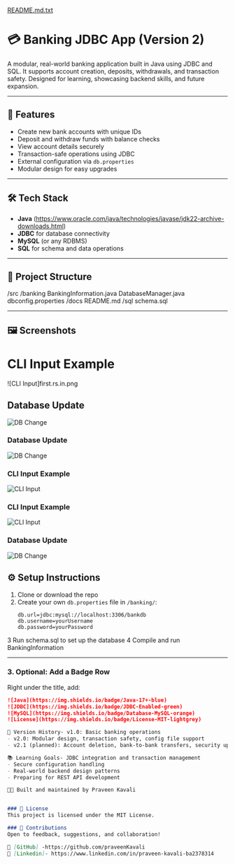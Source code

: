 [README.md.txt](https://github.com/user-attachments/files/23012831/README.md.txt)
# 💳 Banking JDBC App (Version 2)

A modular, real-world banking application built in Java using JDBC and SQL. It supports account creation, deposits, withdrawals, and transaction safety. Designed for learning, showcasing backend skills, and future expansion.

---

## 🚀 Features

- Create new bank accounts with unique IDs
- Deposit and withdraw funds with balance checks
- View account details securely
- Transaction-safe operations using JDBC
- External configuration via `db.properties`
- Modular design for easy upgrades

---

## 🛠 Tech Stack

- **Java** (https://www.oracle.com/java/technologies/javase/jdk22-archive-downloads.html)
- **JDBC** for database connectivity
- **MySQL** (or any RDBMS)
- **SQL** for schema and data operations

---

## 📁 Project Structure
/src
  /banking
    BankingInformation.java
    DatabaseManager.java
    dbconfig.properties
/docs
    README.md
/sql
   schema.sql

---

## 🖼 Screenshots

# CLI Input Example
![CLI Input]first.rs.in.png

## Database Update
![DB Change](first.db.op.png)

### Database Update
![DB Change](second.db.op.png)

### CLI Input Example
![CLI Input](third.rs.in.png)

### CLI Input Example
![CLI Input](third.rs.in.2.png)

### Database Update
![DB Change](third.db.op.png)


## ⚙️ Setup Instructions

1. Clone or download the repo
2. Create your own `db.properties` file in `/banking/`:
   ```properties
   db.url=jdbc:mysql://localhost:3306/bankdb
   db.username=yourUsername
   db.password=yourPassword
3 Run schema.sql to set up the database
4 Compile and run BankingInformation

---

### 3. **Optional: Add a Badge Row**
Right under the title, add:

```markdown
![Java](https://img.shields.io/badge/Java-17+-blue)
![JDBC](https://img.shields.io/badge/JDBC-Enabled-green)
![MySQL](https://img.shields.io/badge/Database-MySQL-orange)
![License](https://img.shields.io/badge/License-MIT-lightgrey)

📌 Version History- v1.0: Basic banking operations
- v2.0: Modular design, transaction safety, config file support
- v2.1 (planned): Account deletion, bank-to-bank transfers, security upgrades

📚 Learning Goals- JDBC integration and transaction management
- Secure configuration handling
- Real-world backend design patterns
- Preparing for REST API development

👨‍💻 Built and maintained by Praveen Kavali


### 📄 License
This project is licensed under the MIT License.

### 🤝 Contributions
Open to feedback, suggestions, and collaboration!

🔗 [GitHub] -https://github.com/praveenKavali
🔗 [Linkedin]- https://www.linkedin.com/in/praveen-kavali-ba2378314
